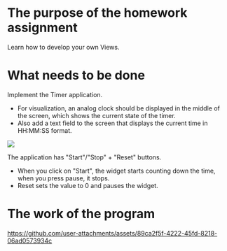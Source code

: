 # The purpose of the homework assignment
Learn how to develop your own Views.



# What needs to be done
Implement the Timer application.

- For visualization, an analog clock should be displayed in the middle of the screen, which shows the current state of the timer.
- Also add a text field to the screen that displays the current time in HH:MM:SS format.

![](https://github.com/user-attachments/assets/a3e497f8-4d70-497b-85c4-3c792ff36a31)

  The application has "Start"/"Stop" + "Reset" buttons.
  
- When you click on "Start", the widget starts counting down the time, when you press pause, it stops.
- Reset sets the value to 0 and pauses the widget.

# The work of the program



https://github.com/user-attachments/assets/89ca2f5f-4222-45fd-8218-06ad0573934c

